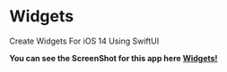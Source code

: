 # Widgets
Create Widgets For iOS 14 Using SwiftUI

**You can see the ScreenShot for this app here [Widgets!](https://drive.google.com/file/d/1OF9GUdV3i2k1_vKorD7txvxoUtsOHDnO/view?usp=sharing)**

